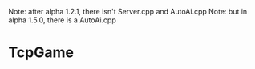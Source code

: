 Note: after alpha 1.2.1, there isn't Server.cpp and AutoAi.cpp
Note: but in alpha 1.5.0, there is a AutoAi.cpp
# TcpGame
